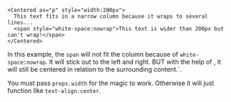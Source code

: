 ```
<Centered as="p" style="width:200px">
  This text fits in a narrow column because it wraps to several lines...
  <span style="white-space:nowrap">This text is wider than 200px but can't wrap!</span>
</Centered>
```

In this example, the `span` will not fit the column because of `white-space:nowrap`. It will stick out to the left and right. BUT with the help of <Centered>, it will still be centered in relation to the surrounding content.`.

You must pass `props.width` for the magic to work. Otherwise it will just function like `text-align:center`.
